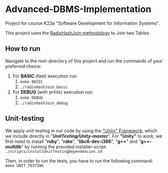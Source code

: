 # Advanced-DBMS-Implementation
Project for course Κ23a "Software Development for Information Systems".

This project uses the [RadixHashJoin methodology](https://ieeexplore.ieee.org/document/6544839) to Join two Tables.

## How to run
Navigate to the root-directory of this project and run the commands of your preferred choice:
1) For **BASIC** (fast) execution run:
    1) `make BASIC`
    2) `./radixHashJoin_basic`
2) For **DEBUG** (with prints) execution run:
    1) `make DEBUG`
    2) `./radixHashJoin_debug`

## Unit-testing
We apply unit-testing in our code by using the ["Unity" Framework](https://github.com/ThrowTheSwitch/Unity), which we include directly in "***UnitTesting/Unity-master***".
For **"Unity"** to work, we first need to install "**ruby**", "**rake**", "**libc6-dev-i386**", "**g++**" and "**g++-multilib**" by running the provided installer-script:<br/>
`./scripts/installUnitTestingDependencies.sh`

Then, in order to run the tests, you have to run the following command:<br/>
`make UNIT_TESTING`